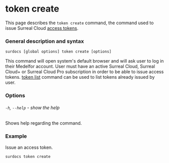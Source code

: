 # token create

This page describes the `token create` command, the command used to issue Surreal Cloud [access tokens](docs/cli/global-options#access-tokens "Access tokens").

### General description and syntax

`surdocs [global options] token create [options]`

This command will open system's default browser and will ask user to log in their Medelfor account. User must have an active Surreal Cloud, Surreal Cloud+ or Surreal Cloud Pro subscription in order to be able to issue access tokens. [token list](docs/cli/token-list "Token list command") command can be used to list tokens already issued by user. 

### Options

###### `-h`, `--help` - show the help

Shows help regarding the command.

### Example

Issue an access token.

```
surdocs token create
```
